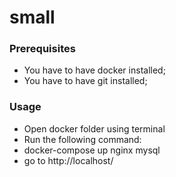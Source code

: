 # small

### Prerequisites

- You have to have docker installed;
- You have to have git installed;


### Usage
- Open docker folder using terminal
- Run the following command:
- docker-compose up nginx mysql
- go to http://localhost/
